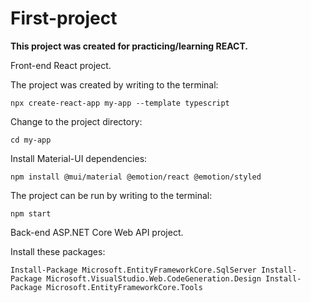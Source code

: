 # First-project

**This project was created for practicing/learning REACT.**

Front-end React project.

The project was created by writing to the terminal: 

`npx create-react-app my-app --template typescript`

Change to the project directory: 

`cd my-app`

Install Material-UI dependencies: 

`npm install @mui/material @emotion/react @emotion/styled`

The project can be run by writing to the terminal:

`npm start`

Back-end ASP.NET Core Web API project.

Install these packages:

`Install-Package Microsoft.EntityFrameworkCore.SqlServer
Install-Package Microsoft.VisualStudio.Web.CodeGeneration.Design
Install-Package Microsoft.EntityFrameworkCore.Tools`

